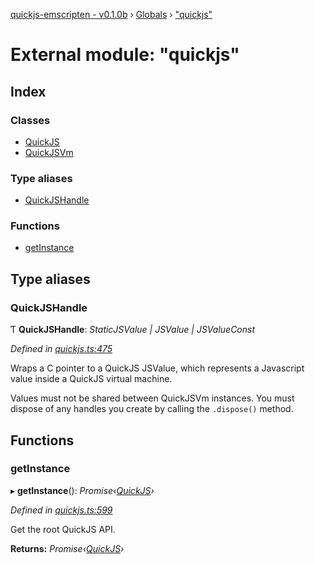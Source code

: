 [quickjs-emscripten - v0.1.0b](../README.md) › [Globals](../globals.md) › ["quickjs"](_quickjs_.md)

# External module: "quickjs"

## Index

### Classes

* [QuickJS](../classes/_quickjs_.quickjs.md)
* [QuickJSVm](../classes/_quickjs_.quickjsvm.md)

### Type aliases

* [QuickJSHandle](_quickjs_.md#quickjshandle)

### Functions

* [getInstance](_quickjs_.md#getinstance)

## Type aliases

###  QuickJSHandle

Ƭ **QuickJSHandle**: *StaticJSValue | JSValue | JSValueConst*

*Defined in [quickjs.ts:475](https://github.com/justjake/quickjs-emscripten/blob/aff5edf/ts/quickjs.ts#L475)*

Wraps a C pointer to a QuickJS JSValue, which represents a Javascript value inside
a QuickJS virtual machine.

Values must not be shared between QuickJSVm instances.
You must dispose of any handles you create by calling the `.dispose()` method.

## Functions

###  getInstance

▸ **getInstance**(): *Promise‹[QuickJS](../classes/_quickjs_.quickjs.md)›*

*Defined in [quickjs.ts:599](https://github.com/justjake/quickjs-emscripten/blob/aff5edf/ts/quickjs.ts#L599)*

Get the root QuickJS API.

**Returns:** *Promise‹[QuickJS](../classes/_quickjs_.quickjs.md)›*
